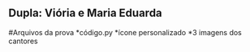 ## Dupla: Viória e Maria Eduarda

#Arquivos da prova
*código.py
*ícone personalizado
*3 imagens dos cantores
